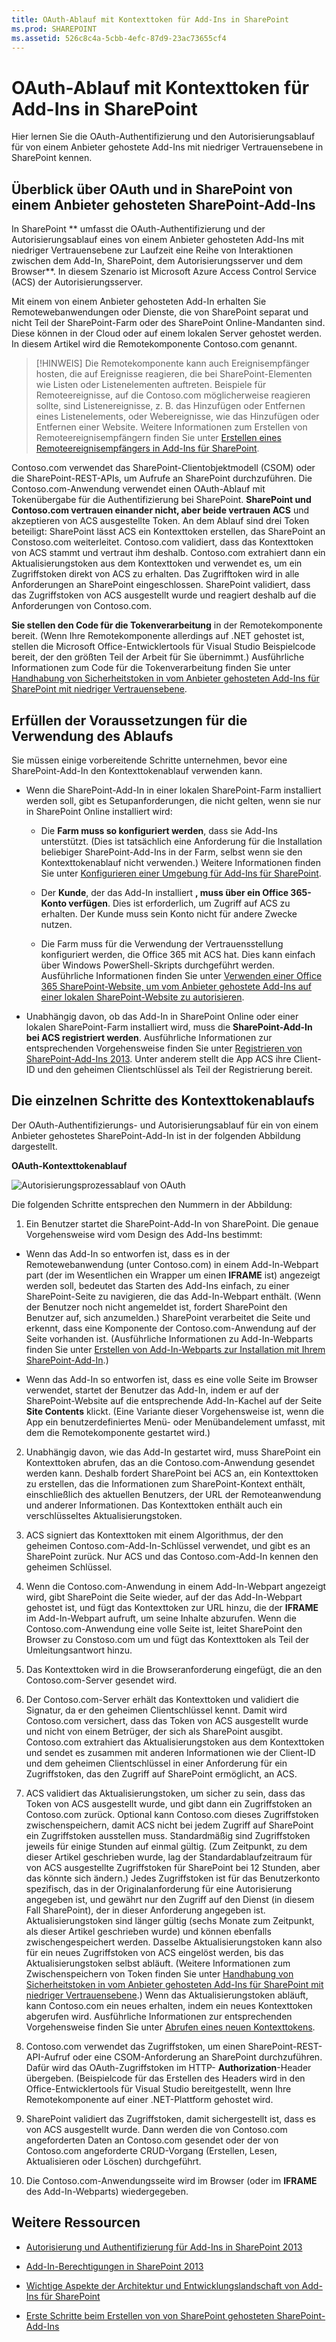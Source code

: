 ```yaml
---
title: OAuth-Ablauf mit Kontexttoken für Add-Ins in SharePoint
ms.prod: SHAREPOINT
ms.assetid: 526c8c4a-5cbb-4efc-87d9-23ac73655cf4
---
```



# OAuth-Ablauf mit Kontexttoken für Add-Ins in SharePoint
Hier lernen Sie die OAuth-Authentifizierung und den Autorisierungsablauf für von einem Anbieter gehostete Add-Ins mit niedriger Vertrauensebene in SharePoint kennen.
## Überblick über OAuth und in SharePoint von einem Anbieter gehosteten SharePoint-Add-Ins
<a name="OAuth_Actors"> </a>

In SharePoint ** umfasst die OAuth-Authentifizierung und der Autorisierungsablauf eines von einem Anbieter gehosteten Add-Ins mit niedriger Vertrauensebene zur Laufzeit eine Reihe von Interaktionen zwischen dem Add-In, SharePoint, dem Autorisierungsserver und dem Browser**. In diesem Szenario ist Microsoft Azure Access Control Service (ACS) der Autorisierungsserver.
  
    
    
Mit einem von einem Anbieter gehosteten Add-In erhalten Sie Remotewebanwendungen oder Dienste, die von SharePoint separat und nicht Teil der SharePoint-Farm oder des SharePoint Online-Mandanten sind. Diese können in der Cloud oder auf einem lokalen Server gehostet werden. In diesem Artikel wird die Remotekomponente Contoso.com genannt.
  
    
    

> [!HINWEIS]
> Die Remotekomponente kann auch Ereignisempfänger hosten, die auf Ereignisse reagieren, die bei SharePoint-Elementen wie Listen oder Listenelementen auftreten. Beispiele für Remoteereignisse, auf die Contoso.com möglicherweise reagieren sollte, sind Listenereignisse, z. B. das Hinzufügen oder Entfernen eines Listenelements, oder Webereignisse, wie das Hinzufügen oder Entfernen einer Website. Weitere Informationen zum Erstellen von Remoteereignisempfängern finden Sie unter  [Erstellen eines Remoteereignisempfängers in Add-Ins für SharePoint](create-a-remote-event-receiver-in-sharepoint-add-ins.md). 
  
    
    

Contoso.com verwendet das SharePoint-Clientobjektmodell (CSOM) oder die SharePoint-REST-APIs, um Aufrufe an SharePoint durchzuführen. Die Contoso.com-Anwendung verwendet einen OAuth-Ablauf mit Tokenübergabe für die Authentifizierung bei SharePoint. **SharePoint und Contoso.com vertrauen einander nicht, aber beide vertrauen ACS** und akzeptieren von ACS ausgestellte Token. An dem Ablauf sind drei Token beteiligt: SharePoint lässt ACS ein Kontexttoken erstellen, das SharePoint an Constoso.com weiterleitet. Contoso.com validiert, dass das Kontexttoken von ACS stammt und vertraut ihm deshalb. Contoso.com extrahiert dann ein Aktualisierungstoken aus dem Kontexttoken und verwendet es, um ein Zugriffstoken direkt von ACS zu erhalten. Das Zugrifftoken wird in alle Anforderungen an SharePoint eingeschlossen. SharePoint validiert, dass das Zugriffstoken von ACS ausgestellt wurde und reagiert deshalb auf die Anforderungen von Contoso.com.
  
    
    
 **Sie stellen den Code für die Tokenverarbeitung** in der Remotekomponente bereit. (Wenn Ihre Remotekomponente allerdings auf .NET gehostet ist, stellen die Microsoft Office-Entwicklertools für Visual Studio Beispielcode bereit, der den größten Teil der Arbeit für Sie übernimmt.) Ausführliche Informationen zum Code für die Tokenverarbeitung finden Sie unter [Handhabung von Sicherheitstoken in vom Anbieter gehosteten Add-Ins für SharePoint mit niedriger Vertrauensebene](handle-security-tokens-in-provider-hosted-low-trust-sharepoint-add-ins.md).
  
    
    

## Erfüllen der Voraussetzungen für die Verwendung des Ablaufs
<a name="Prerequisites"> </a>

Sie müssen einige vorbereitende Schritte unternehmen, bevor eine SharePoint-Add-In den Kontexttokenablauf verwenden kann. 
  
    
    

- Wenn die SharePoint-Add-In in einer lokalen SharePoint-Farm installiert werden soll, gibt es Setupanforderungen, die nicht gelten, wenn sie nur in SharePoint Online installiert wird:
    
  - Die **Farm muss so konfiguriert werden**, dass sie Add-Ins unterstützt. (Dies ist tatsächlich eine Anforderung für die Installation beliebiger SharePoint-Add-Ins in der Farm, selbst wenn sie den Kontexttokenablauf nicht verwenden.) Weitere Informationen finden Sie unter [Konfigurieren einer Umgebung für Add-Ins für SharePoint](http://technet.microsoft.com/de-de/library/fp161236%28v=office.15%29.aspx).
    
  
  - Der **Kunde**, der das Add-In installiert **, muss über ein Office 365-Konto verfügen**. Dies ist erforderlich, um Zugriff auf ACS zu erhalten. Der Kunde muss sein Konto nicht für andere Zwecke nutzen.
    
  
  - Die Farm muss für die Verwendung der Vertrauensstellung konfiguriert werden, die Office 365 mit ACS hat. Dies kann einfach über Windows PowerShell-Skripts durchgeführt werden. Ausführliche Informationen finden Sie unter  [Verwenden einer Office 365 SharePoint-Website, um vom Anbieter gehostete Add-Ins auf einer lokalen SharePoint-Website zu autorisieren](use-an-office-365-sharepoint-site-to-authorize-provider-hosted-add-ins-on-an-on.md).
    
  
- Unabhängig davon, ob das Add-In in SharePoint Online oder einer lokalen SharePoint-Farm installiert wird, muss die **SharePoint-Add-In bei ACS registriert werden**. Ausführliche Informationen zur entsprechenden Vorgehensweise finden Sie unter [Registrieren von SharePoint-Add-Ins 2013](register-sharepoint-add-ins-2013.md). Unter anderem stellt die App ACS ihre Client-ID und den geheimen Clientschlüssel als Teil der Registrierung bereit.
    
  

## Die einzelnen Schritte des Kontexttokenablaufs
<a name="OAuth_ProcessFlowSteps"> </a>

Der OAuth-Authentifizierungs- und Autorisierungsablauf für ein von einem Anbieter gehostetes SharePoint-Add-In ist in der folgenden Abbildung dargestellt.
  
    
    

**OAuth-Kontexttokenablauf**

  
    
    

  
    
    
![Autorisierungsprozessablauf von OAuth](images/833fcdcc-1755-438b-9ada-dce9646564c0.gif)
  
    
    
Die folgenden Schritte entsprechen den Nummern in der Abbildung:
  
    
    

  
    
    

1. Ein Benutzer startet die SharePoint-Add-In von SharePoint. Die genaue Vorgehensweise wird vom Design des Add-Ins bestimmt:
    
  - Wenn das Add-In so entworfen ist, dass es in der Remotewebanwendung (unter Contoso.com) in einem Add-In-Webpart part (der im Wesentlichen ein Wrapper um einen **IFRAME** ist) angezeigt werden soll, bedeutet das Starten des Add-Ins einfach, zu einer SharePoint-Seite zu navigieren, die das Add-In-Webpart enthält. (Wenn der Benutzer noch nicht angemeldet ist, fordert SharePoint den Benutzer auf, sich anzumelden.) SharePoint verarbeitet die Seite und erkennt, dass eine Komponente der Contoso.com-Anwendung auf der Seite vorhanden ist. (Ausführliche Informationen zu Add-In-Webparts finden Sie unter [Erstellen von Add-In-Webparts zur Installation mit Ihrem SharePoint-Add-In](create-add-in-parts-to-install-with-your-sharepoint-add-in.md).)
    
  
  - Wenn das Add-In so entworfen ist, dass es eine volle Seite im Browser verwendet, startet der Benutzer das Add-In, indem er auf der SharePoint-Website auf die entsprechende Add-In-Kachel auf der Seite **Site Contents** klickt. (Eine Variante dieser Vorgehensweise ist, wenn die App ein benutzerdefiniertes Menü- oder Menübandelement umfasst, mit dem die Remotekomponente gestartet wird.)
    
  
2. Unabhängig davon, wie das Add-In gestartet wird, muss SharePoint ein Kontexttoken abrufen, das an die Contoso.com-Anwendung gesendet werden kann. Deshalb fordert SharePoint bei ACS an, ein Kontexttoken zu erstellen, das die Informationen zum SharePoint-Kontext enthält, einschließlich des aktuellen Benutzers, der URL der Remoteanwendung und anderer Informationen. Das Kontexttoken enthält auch ein verschlüsseltes Aktualisierungstoken.
    
  
3. ACS signiert das Kontexttoken mit einem Algorithmus, der den geheimen Contoso.com-Add-In-Schlüssel verwendet, und gibt es an SharePoint zurück. Nur ACS und das Contoso.com-Add-In kennen den geheimen Schlüssel.
    
  
4. Wenn die Contoso.com-Anwendung in einem Add-In-Webpart angezeigt wird, gibt SharePoint die Seite wieder, auf der das Add-In-Webpart gehostet ist, und fügt das Kontexttoken zur URL hinzu, die der **IFRAME** im Add-In-Webpart aufruft, um seine Inhalte abzurufen. Wenn die Contoso.com-Anwendung eine volle Seite ist, leitet SharePoint den Browser zu Constoso.com um und fügt das Kontexttoken als Teil der Umleitungsantwort hinzu.
    
  
5. Das Kontexttoken wird in die Browseranforderung eingefügt, die an den Contoso.com-Server gesendet wird.
    
  
6. Der Contoso.com-Server erhält das Kontexttoken und validiert die Signatur, da er den geheimen Clientschlüssel kennt. Damit wird Contoso.com versichert, dass das Token von ACS ausgestellt wurde und nicht von einem Betrüger, der sich als SharePoint ausgibt. Contoso.com extrahiert das Aktualisierungstoken aus dem Kontexttoken und sendet es zusammen mit anderen Informationen wie der Client-ID und dem geheimen Clientschlüssel in einer Anforderung für ein Zugriffstoken, das den Zugriff auf SharePoint ermöglicht, an ACS.
    
  
7. ACS validiert das Aktualisierungstoken, um sicher zu sein, dass das Token von ACS ausgestellt wurde, und gibt dann ein Zugriffstoken an Contoso.com zurück. Optional kann Contoso.com dieses Zugriffstoken zwischenspeichern, damit ACS nicht bei jedem Zugriff auf SharePoint ein Zugriffstoken ausstellen muss. Standardmäßig sind Zugriffstoken jeweils für einige Stunden auf einmal gültig. (Zum Zeitpunkt, zu dem dieser Artikel geschrieben wurde, lag der Standardablaufzeitraum für von ACS ausgestellte Zugriffstoken für SharePoint bei 12 Stunden, aber das könnte sich ändern.) Jedes Zugriffstoken ist für das Benutzerkonto spezifisch, das in der Originalanforderung für eine Autorisierung angegeben ist, und gewährt nur den Zugriff auf den Dienst (in diesem Fall SharePoint), der in dieser Anforderung angegeben ist. Aktualisierungstoken sind länger gültig (sechs Monate zum Zeitpunkt, als dieser Artikel geschrieben wurde) und können ebenfalls zwischengespeichert werden. Dasselbe Aktualisierungstoken kann also für ein neues Zugriffstoken von ACS eingelöst werden, bis das Aktualisierungstoken selbst abläuft. (Weitere Informationen zum Zwischenspeichern von Token finden Sie unter  [Handhabung von Sicherheitstoken in vom Anbieter gehosteten Add-Ins für SharePoint mit niedriger Vertrauensebene](handle-security-tokens-in-provider-hosted-low-trust-sharepoint-add-ins.md).) Wenn das Aktualisierungstoken abläuft, kann Contoso.com ein neues erhalten, indem ein neues Kontexttoken abgerufen wird. Ausführliche Informationen zur entsprechenden Vorgehensweise finden Sie unter  [Abrufen eines neuen Kontexttokens](handle-security-tokens-in-provider-hosted-low-trust-sharepoint-add-ins.md#GetNewContextToken).
    
  
8. Contoso.com verwendet das Zugriffstoken, um einen SharePoint-REST-API-Aufruf oder eine CSOM-Anforderung an SharePoint durchzuführen. Dafür wird das OAuth-Zugriffstoken im HTTP- **Authorization**-Header übergeben. (Beispielcode für das Erstellen des Headers wird in den Office-Entwicklertools für Visual Studio bereitgestellt, wenn Ihre Remotekomponente auf einer .NET-Plattform gehostet wird.
    
  
9. SharePoint validiert das Zugriffstoken, damit sichergestellt ist, dass es von ACS ausgestellt wurde. Dann werden die von Contoso.com angeforderten Daten an Contoso.com gesendet oder der von Contoso.com angeforderte CRUD-Vorgang (Erstellen, Lesen, Aktualisieren oder Löschen) durchgeführt.
    
  
10. Die Contoso.com-Anwendungsseite wird im Browser (oder im **IFRAME** des Add-In-Webparts) wiedergegeben.
    
  

## Weitere Ressourcen
<a name="Filename_AdditionalResources"> </a>


-  [Autorisierung und Authentifizierung für Add-Ins in SharePoint 2013](authorization-and-authentication-of-sharepoint-add-ins.md)
    
  
-  [Add-In-Berechtigungen in SharePoint 2013](add-in-permissions-in-sharepoint-2013.md)
    
  
-  [Wichtige Aspekte der Architektur und Entwicklungslandschaft von Add-Ins für SharePoint](important-aspects-of-the-sharepoint-add-in-architecture-and-development-landscap.md)
    
  
-  [Erste Schritte beim Erstellen von von SharePoint gehosteten SharePoint-Add-Ins](get-started-creating-sharepoint-hosted-sharepoint-add-ins.md)
    
  

